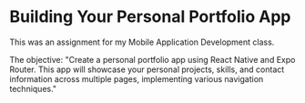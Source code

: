 # Building Your Personal Portfolio App
This was an assignment for my Mobile Application Development class. 

The objective: "Create a personal portfolio app using React Native and Expo Router. This app will showcase your personal projects, skills, and contact information across multiple pages, implementing various navigation techniques."


